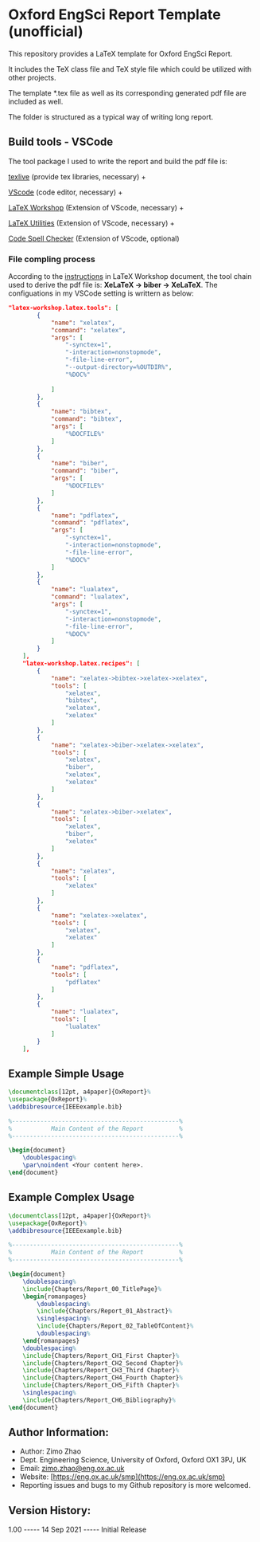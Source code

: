 # Oxford EngSci Report Template (unofficial)

This repository provides a LaTeX template for Oxford EngSci Report.

It includes the TeX class file and TeX style file which could be utilized with other projects.

The template *.tex file as well as its corresponding generated pdf file are included as well.

The folder is structured as a typical way of writing long report.

## Build tools - VSCode

The tool package I used to write the report and build the pdf file is:

[texlive](https://www.tug.org/texlive/) (provide tex libraries, necessary) +

[VScode](https://code.visualstudio.com/) (code editor, necessary) +

[LaTeX Workshop](https://marketplace.visualstudio.com/items?itemName=James-Yu.latex-workshop) (Extension of VScode, necessary) +

[LaTeX Utilities](https://marketplace.visualstudio.com/items?itemName=tecosaur.latex-utilities) (Extension of VScode, necessary) +

[Code Spell Checker](https://marketplace.visualstudio.com/items?itemName=streetsidesoftware.code-spell-checker) (Extension of VScode, optional)

### File compling process

According to the [instructions](https://github.com/James-Yu/LaTeX-Workshop/wiki/Compile#latex-recipes) in LaTeX Workshop document, the tool chain used to derive the pdf file is: **XeLaTeX -> biber -> XeLaTeX**. The configuations in my VSCode setting is writtern as below:

```json
"latex-workshop.latex.tools": [
        {
            "name": "xelatex",
            "command": "xelatex",
            "args": [
                "-synctex=1",
                "-interaction=nonstopmode",
                "-file-line-error",
                "--output-directory=%OUTDIR%",
                "%DOC%"
              
            ]
        },
        {
            "name": "bibtex",
            "command": "bibtex",
            "args": [
                "%DOCFILE%"
            ]
        },
        {
            "name": "biber",
            "command": "biber",
            "args": [
                "%DOCFILE%"
            ]
        },
        {
            "name": "pdflatex",
            "command": "pdflatex",
            "args": [
                "-synctex=1",
                "-interaction=nonstopmode",
                "-file-line-error",
                "%DOC%"
            ]
        },
        {
            "name": "lualatex",
            "command": "lualatex",
            "args": [
                "-synctex=1",
                "-interaction=nonstopmode",
                "-file-line-error",
                "%DOC%"
            ]
        }
    ],
    "latex-workshop.latex.recipes": [
        {
            "name": "xelatex->bibtex->xelatex->xelatex",
            "tools": [
                "xelatex",
                "bibtex",
                "xelatex",
                "xelatex"
            ]
        },
        {
            "name": "xelatex->biber->xelatex->xelatex",
            "tools": [
                "xelatex",
                "biber",
                "xelatex",
                "xelatex"
            ]
        },
        {
            "name": "xelatex->biber->xelatex",
            "tools": [
                "xelatex",
                "biber",
                "xelatex"
            ]
        },
        {
            "name": "xelatex",
            "tools": [
                "xelatex"
            ]
        },
        {
            "name": "xelatex->xelatex",
            "tools": [
                "xelatex",
                "xelatex"
            ]
        },
        {
            "name": "pdflatex",
            "tools": [
                "pdflatex"
            ]
        },
        {
            "name": "lualatex",
            "tools": [
                "lualatex"
            ]
        }
    ],
```

## Example Simple Usage

```latex
\documentclass[12pt, a4paper]{OxReport}%
\usepackage{OxReport}%
\addbibresource{IEEEexample.bib} 

%-----------------------------------------------%
%           Main Content of the Report          %
%-----------------------------------------------%

\begin{document}
    \doublespacing%
    \par\noindent <Your content here>.
\end{document}
```


## Example Complex Usage

```latex
\documentclass[12pt, a4paper]{OxReport}%
\usepackage{OxReport}%
\addbibresource{IEEEexample.bib} 

%-----------------------------------------------%
%           Main Content of the Report          %
%-----------------------------------------------%

\begin{document}
    \doublespacing%
    \include{Chapters/Report_00_TitlePage}%
    \begin{romanpages}
        \doublespacing%
        \include{Chapters/Report_01_Abstract}%
        \singlespacing%
        \include{Chapters/Report_02_TableOfContent}%
        \doublespacing%
    \end{romanpages}
    \doublespacing%
    \include{Chapters/Report_CH1_First Chapter}%
    \include{Chapters/Report_CH2_Second Chapter}%
    \include{Chapters/Report_CH3_Third Chapter}%
    \include{Chapters/Report_CH4_Fourth Chapter}%
    \include{Chapters/Report_CH5_Fifth Chapter}%
    \singlespacing%
    \include{Chapters/Report_CH6_Bibliography}%
\end{document}
```

## Author Information:

* Author: Zimo Zhao
* Dept. Engineering Science, University of Oxford, Oxford OX1 3PJ, UK
* Email: [zimo.zhao@eng.ox.ac.uk](mailto:zimo.zhao@eng.ox.ac.uk)
* Website: [https://eng.ox.ac.uk/smp](https://eng.ox.ac.uk/smp)
* Reporting issues and bugs to my Github repository is more welcomed.

## Version History:

1.00 ----- 14 Sep 2021 ----- Initial Release
